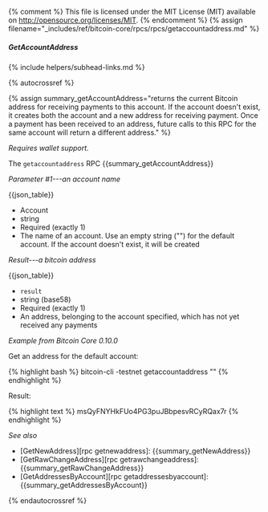 {% comment %}
This file is licensed under the MIT License (MIT) available on
http://opensource.org/licenses/MIT.
{% endcomment %}
{% assign filename="_includes/ref/bitcoin-core/rpcs/rpcs/getaccountaddress.md" %}

##### GetAccountAddress
{% include helpers/subhead-links.md %}

{% autocrossref %}

{% assign summary_getAccountAddress="returns the current Bitcoin address for receiving payments to this account. If the account doesn't exist, it creates both the account and a new address for receiving payment.  Once a payment has been received to an address, future calls to this RPC for the same account will return a different address." %}

*Requires wallet support.*

The `getaccountaddress` RPC {{summary_getAccountAddress}}

*Parameter #1---an account name*

{{json_table}}

* Account
* string
* Required (exactly 1)
* The name of an account.  Use an empty string ("") for the default account.  If the account doesn't exist, it will be created

*Result---a bitcoin address*

{{json_table}}

* `result`
* string (base58)
* Required (exactly 1)
* An address, belonging to the account specified, which has not yet received any payments

*Example from Bitcoin Core 0.10.0*

Get an address for the default account:

{% highlight bash %}
bitcoin-cli -testnet getaccountaddress ""
{% endhighlight %}

Result:

{% highlight text %}
msQyFNYHkFUo4PG3puJBbpesvRCyRQax7r
{% endhighlight %}

*See also*

* [GetNewAddress][rpc getnewaddress]: {{summary_getNewAddress}}
* [GetRawChangeAddress][rpc getrawchangeaddress]: {{summary_getRawChangeAddress}}
* [GetAddressesByAccount][rpc getaddressesbyaccount]: {{summary_getAddressesByAccount}}

{% endautocrossref %}
